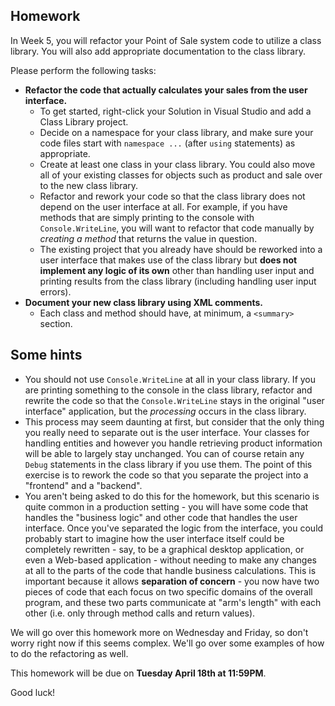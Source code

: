 ## Homework

In Week 5, you will refactor your Point of Sale system code to utilize a class library. You will also add appropriate documentation to the class library. 

Please perform the following tasks:

- **Refactor the code that actually calculates your sales from the user interface.** 
  - To get started, right-click your Solution in Visual Studio and add a Class Library project. 
  - Decide on a namespace for your class library, and make sure your code files start with `namespace ...` (after `using` statements) as appropriate.
  - Create at least one class in your class library. You could also move all of your existing classes for objects such as product and sale over to the new class library.
  - Refactor and rework your code so that the class library does not depend on the user interface at all. For example, if you have methods that are simply printing to the console with `Console.WriteLine`, you will want to refactor that code manually by *creating a method* that returns the value in question.
  - The existing project that you already have should be reworked into a user interface that makes use of the class library but **does not implement any logic of its own** other than handling user input and printing results from the class library (including handling user input errors).
- **Document your new class library using XML comments.** 
  - Each class and method should have, at minimum, a `<summary>` section.

## Some hints

- You should not use `Console.WriteLine` at all in your class library. If you are printing something to the console in the class library, refactor and rewrite the code so that the `Console.WriteLine` stays in the original "user interface" application, but the *processing* occurs in the class library.
- This process may seem daunting at first, but consider that the only thing you really need to separate out is the user interface. Your classes for handling entities and however you handle retrieving product information will be able to largely stay unchanged. You can of course retain any `Debug` statements in the class library if you use them. The point of this exercise is to rework the code so that you separate the project into a "frontend" and a "backend". 
- You aren't being asked to do this for the homework, but this scenario is quite common in a production setting - you will have some code that handles the "business logic" and other code that handles the user interface. Once you've separated the logic from the interface, you could probably start to imagine how the user interface itself could be completely rewritten - say, to be a graphical desktop application, or even a Web-based application - without needing to make any changes at all to the parts of the code that handle business calculations. This is important because it allows **separation of concern** - you now have two pieces of code that each focus on two specific domains of the overall program, and these two parts communicate at "arm's length" with each other (i.e. only through method calls and return values).

We will go over this homework more on Wednesday and Friday, so don't worry right now if this seems complex. We'll go over some examples of how to do the refactoring as well. 

This homework will be due on **Tuesday April 18th at 11:59PM**.

Good luck!